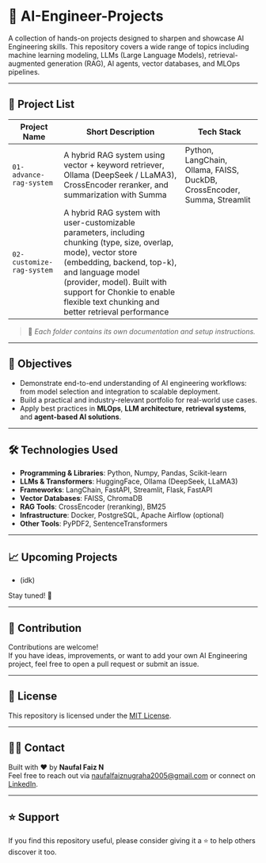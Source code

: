 # 🧠 AI-Engineer-Projects

A collection of hands-on projects designed to sharpen and showcase AI Engineering skills. This repository covers a wide range of topics including machine learning modeling, LLMs (Large Language Models), retrieval-augmented generation (RAG), AI agents, vector databases, and MLOps pipelines.

---

## 📂 Project List

| Project Name | Short Description | Tech Stack |
|--------------|-------------------|------------|
| `01-advance-rag-system` | A hybrid RAG system using vector + keyword retriever, Ollama (DeepSeek / LLaMA3), CrossEncoder reranker, and summarization with Summa | Python, LangChain, Ollama, FAISS, DuckDB, CrossEncoder, Summa, Streamlit |
| `02-customize-rag-system` | A hybrid RAG system with user-customizable parameters, including chunking (type, size, overlap, mode), vector store (embedding, backend, top-k), and language model (provider, model). Built with support for Chonkie to enable flexible text chunking and better retrieval performance |

> 📌 *Each folder contains its own documentation and setup instructions.*

---

## 🚀 Objectives

- Demonstrate end-to-end understanding of AI engineering workflows: from model selection and integration to scalable deployment.
- Build a practical and industry-relevant portfolio for real-world use cases.
- Apply best practices in **MLOps**, **LLM architecture**, **retrieval systems**, and **agent-based AI solutions**.

---

## 🛠️ Technologies Used

- **Programming & Libraries**: Python, Numpy, Pandas, Scikit-learn
- **LLMs & Transformers**: HuggingFace, Ollama (DeepSeek, LLaMA3)
- **Frameworks**: LangChain, FastAPI, Streamlit, Flask, FastAPI
- **Vector Databases**: FAISS, ChromaDB
- **RAG Tools**: CrossEncoder (reranking), BM25
- **Infrastructure**: Docker, PostgreSQL, Apache Airflow (optional)
- **Other Tools**: PyPDF2, SentenceTransformers

---

## 📈 Upcoming Projects

- (idk)

Stay tuned! 🚧

---

## 🧩 Contribution

Contributions are welcome!  
If you have ideas, improvements, or want to add your own AI Engineering project, feel free to open a pull request or submit an issue.

---

## 📄 License

This repository is licensed under the [MIT License](LICENSE).

---

## 🙋‍♂️ Contact

Built with ❤️ by **Naufal Faiz N**  
Feel free to reach out via naufalfaiznugraha2005@gmail.com or connect on [LinkedIn]([https://www.linkedin.com](https://www.linkedin.com/in/naufalfaiznugraha/)).

---

## ⭐️ Support

If you find this repository useful, please consider giving it a ⭐️ to help others discover it too.
